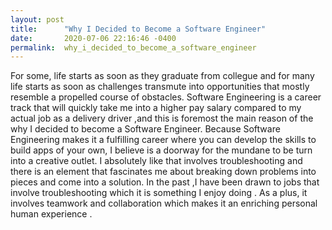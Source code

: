 ```yaml
---
layout: post
title:      "Why I Decided to Become a Software Engineer"
date:       2020-07-06 22:16:46 -0400
permalink:  why_i_decided_to_become_a_software_engineer
---
```




  For some, life starts  as soon as they graduate from collegue and for many life starts as soon as challenges transmute into opportunities that  mostly resemble a propelled course of obstacles.  Software Engineering is a career track that will quickly take me into a higher pay salary compared to my actual job as a delivery driver ,and this is foremost the main reason of the why I decided to become a Software Engineer.
  Because  Software Engineering makes it  a fulfilling career where you can develop the skills to build apps of your own, I believe is a doorway for the mundane to be turn into a creative outlet. I  absolutely like that involves troubleshooting and there is  an element  that fascinates me about breaking down problems into pieces and come into a solution. In the past ,I have been drawn to jobs that involve troubleshooting which it is something I enjoy doing . As a plus, it involves teamwork and collaboration which makes it an enriching personal human experience .



